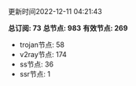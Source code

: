 更新时间2022-12-11 04:21:43

**总订阅: 73**
**总节点: 983**
**有效节点: 269**
- trojan节点: 58
- v2ray节点: 174
- ss节点: 36
- ssr节点: 1
